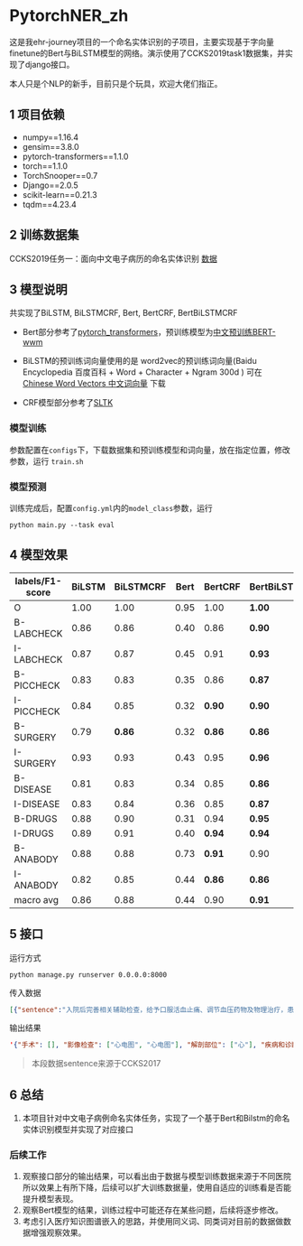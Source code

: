 # PytorchNER_zh
这是我ehr-journey项目的一个命名实体识别的子项目，主要实现基于字向量finetune的Bert与BiLSTM模型的网络。演示使用了CCKS2019task1数据集，并实现了django接口。

本人只是个NLP的新手，目前只是个玩具，欢迎大佬们指正。



## 1 项目依赖

- numpy==1.16.4
- gensim==3.8.0
- pytorch-transformers==1.1.0
- torch==1.1.0
- TorchSnooper==0.7
- Django==2.0.5
- scikit-learn==0.21.3
- tqdm==4.23.4



## 2 训练数据集

CCKS2019任务一：面向中文电子病历的命名实体识别  [数据](http://openkg.cn/dataset/yiducloud-ccks2019task1)



## 3 模型说明

共实现了BiLSTM, BiLSTMCRF, Bert, BertCRF, BertBiLSTMCRF

- Bert部分参考了[pytorch_transformers](https://github.com/huggingface/pytorch-transformers)，预训练模型为[中文预训练BERT-wwm](https://github.com/ymcui/Chinese-BERT-wwm)
- BiLSTM的预训练词向量使用的是 word2vec的预训练词向量(Baidu Encyclopedia 百度百科 + Word + Character + Ngram 300d ) 可在 [Chinese Word Vectors 中文词向量](https://github.com/Embedding/Chinese-Word-Vectors) 下载

- CRF模型部分参考了[SLTK](https://github.com/liu-nlper/SLTK)



### 模型训练

参数配置在`configs`下，下载数据集和预训练模型和词向量，放在指定位置，修改参数，运行 `train.sh`



### 模型预测

训练完成后，配置`config.yml`内的`model_class`参数，运行

```shell
python main.py --task eval
```



## 4 模型效果

| labels/F1-score | BiLSTM | BiLSTMCRF | Bert | BertCRF  | BertBiLSTMCRF | support |
| --------------- | ------ | --------- | ---- | -------- | ------------- | ------- |
| O               | 1.00   | 1.00      | 0.95 | 1.00     | **1.00**      | 386687  |
| B-LABCHECK      | 0.86   | 0.86      | 0.40 | 0.86     | **0.90**      | 227     |
| I-LABCHECK      | 0.87   | 0.87      | 0.45 | 0.91     | **0.93**      | 692     |
| B-PICCHECK      | 0.83   | 0.83      | 0.35 | 0.86     | **0.87**      | 185     |
| I-PICCHECK      | 0.84   | 0.85      | 0.32 | **0.90** | **0.90**      | 525     |
| B-SURGERY       | 0.79   | **0.86**  | 0.32 | **0.86** | **0.86**      | 225     |
| I-SURGERY       | 0.93   | 0.93      | 0.43 | 0.95     | **0.96**      | 2386    |
| B-DISEASE       | 0.81   | 0.83      | 0.34 | 0.85     | **0.86**      | 814     |
| I-DISEASE       | 0.83   | 0.84      | 0.36 | 0.85     | **0.87**      | 5306    |
| B-DRUGS         | 0.88   | 0.90      | 0.31 | 0.94     | **0.95**      | 354     |
| I-DRUGS         | 0.89   | 0.91      | 0.40 | **0.94** | **0.94**      | 954     |
| B-ANABODY       | 0.88   | 0.88      | 0.73 | **0.91** | 0.90          | 1636    |
| I-ANABODY       | 0.82   | 0.85      | 0.44 | **0.86** | **0.86**      | 2697    |
| macro avg       | 0.86   | 0.88      | 0.44 | 0.90     | **0.91**      | 402688  |



## 5 接口

运行方式

```shell
python manage.py runserver 0.0.0.0:8000
```

传入数据

```json
[{"sentence":"入院后完善相关辅助检查，给予口服活血止痛、调节血压药物及物理治疗，患者血脂异常，补充诊断：混合性高脂血症，给予调节血脂药物治疗；患者诉心慌、无力，急查心电图提示：心房颤动，ST段改变。急请内科会诊，考虑为：1.冠心病 不稳定型心绞痛 心律失常 室性期前收缩 房性期前收缩 心房颤动；2.高血压病3级 极高危组。给予处理：1.急查心肌酶学、离子，定期复查心电图；2.给予持续心电、血压、血氧监测3.给予吸氧、西地兰0.2mg加5%葡萄糖注射液15ml稀释后缓慢静推，给予硝酸甘油10mg加入5%葡萄糖注射液500ml以5~10ugmin缓慢静点，继续口服阿司匹林100mg日一次，辛伐他汀20mg日一次，硝酸异山梨酯10mg日三次口服，稳心颗粒1袋日三次，美托洛尔12.5mg日二次，非洛地平5mg日一次治疗，患者病情好转出院。","model_class":["BertBiLSTMCRF"],"dataset": "CCKS2019"}]
```

输出结果

```json
'{"手术": [], "影像检查": ["心电图", "心电图"], "解剖部位": ["心"], "疾病和诊断": ["混合性高脂血症", "心房颤动", "t段", "冠心病", "不稳定型心绞痛", "心律失常", "室性期前收缩", "房性期前收缩", "心房颤动", "高血压病3级极高危组"], "实验室检验": [], "药物": ["西地兰", "葡萄糖", "硝酸甘油", "葡萄糖", "阿司匹林", "辛伐他汀", "硝酸异山梨酯", "稳心颗粒", "美托洛尔", "非洛地平"]}'
```

> 本段数据sentence来源于CCKS2017



## 6 总结

1. 本项目针对中文电子病例命名实体任务，实现了一个基于Bert和Bilstm的命名实体识别模型并实现了对应接口



### 后续工作

1. 观察接口部分的输出结果，可以看出由于数据与模型训练数据来源于不同医院所以效果上有所下降，后续可以扩大训练数据量，使用自适应的训练看是否能提升模型表现。
2. 观察Bert模型的结果，训练过程中可能还存在某些问题，后续将逐步修改。
3. 考虑引入医疗知识图谱嵌入的思路，并使用同义词、同类词对目前的数据做数据增强观察效果。
